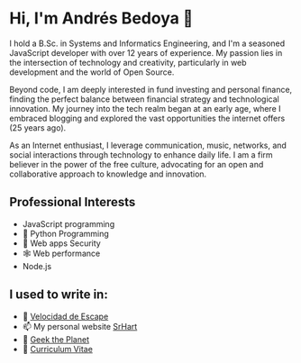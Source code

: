 # Hi, I'm Andrés Bedoya 👋

I hold a B.Sc. in Systems and Informatics Engineering, and I'm a seasoned JavaScript developer with over 12 years of experience. My passion lies in the intersection of technology and creativity, particularly in web development and the world of Open Source.

Beyond code, I am deeply interested in fund investing and personal finance, finding the perfect balance between financial strategy and technological innovation. My journey into the tech realm began at an early age, where I embraced blogging and explored the vast opportunities the internet offers (25 years ago).

As an Internet enthusiast, I leverage communication, music, networks, and social interactions through technology to enhance daily life. I am a firm believer in the power of the free culture, advocating for an open and collaborative approach to knowledge and innovation.

## Professional Interests

- JavaScript programming
- 🐍 Python Programming
- 🧷 Web apps Security
- 🕸 Web performance
- Node.js

## I used to write in:

- 💨 [Velocidad de Escape](https://velocidadescape.com/)
- 📫 My personal website [SrHart](https://srhart.co/)
- 👾 [Geek the Planet](https://geektheplanet.net/)
- 📝 [Curriculum Vitae](https://read.cv/anbedoyag)
